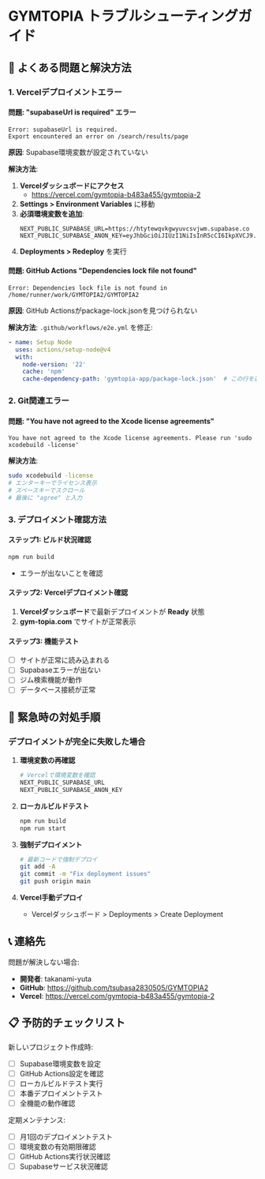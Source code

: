 # GYMTOPIA トラブルシューティングガイド

## 🚨 よくある問題と解決方法

### 1. Vercelデプロイメントエラー

#### 問題: "supabaseUrl is required" エラー
```
Error: supabaseUrl is required.
Export encountered an error on /search/results/page
```

**原因**: Supabase環境変数が設定されていない

**解決方法**:
1. **Vercelダッシュボードにアクセス**
   - https://vercel.com/gymtopia-b483a455/gymtopia-2
2. **Settings > Environment Variables** に移動
3. **必須環境変数を追加**:
   ```
   NEXT_PUBLIC_SUPABASE_URL=https://htytewqvkgwyuvcsvjwm.supabase.co
   NEXT_PUBLIC_SUPABASE_ANON_KEY=eyJhbGciOiJIUzI1NiIsInR5cCI6IkpXVCJ9.eyJpc3MiOiJzdXBhYmFzZSIsInJlZiI6Imh0eXRld3F2a2d3eXV2Y3N2andtIiwicm9sZSI6ImFub24iLCJpYXQiOjE3NTcxMzQyNDYsImV4cCI6MjA3MjcxMDI0Nn0.xltaH28adx1dIhsqaWllLDPEjw8iDrSglDIwj19rXnA
   ```
4. **Deployments > Redeploy** を実行

#### 問題: GitHub Actions "Dependencies lock file not found"
```
Error: Dependencies lock file is not found in /home/runner/work/GYMTOPIA2/GYMTOPIA2
```

**原因**: GitHub Actionsがpackage-lock.jsonを見つけられない

**解決方法**:
`.github/workflows/e2e.yml` を修正:
```yaml
- name: Setup Node
  uses: actions/setup-node@v4
  with:
    node-version: '22'
    cache: 'npm'
    cache-dependency-path: 'gymtopia-app/package-lock.json'  # この行を追加
```

### 2. Git関連エラー

#### 問題: "You have not agreed to the Xcode license agreements"
```
You have not agreed to the Xcode license agreements. Please run 'sudo xcodebuild -license'
```

**解決方法**:
```bash
sudo xcodebuild -license
# エンターキーでライセンス表示
# スペースキーでスクロール
# 最後に "agree" と入力
```

### 3. デプロイメント確認方法

#### ステップ1: ビルド状況確認
```bash
npm run build
```
- エラーが出ないことを確認

#### ステップ2: Vercelデプロイメント確認
1. **Vercelダッシュボード**で最新デプロイメントが **Ready** 状態
2. **gym-topia.com** でサイトが正常表示

#### ステップ3: 機能テスト
- [ ] サイトが正常に読み込まれる
- [ ] Supabaseエラーが出ない
- [ ] ジム検索機能が動作
- [ ] データベース接続が正常

## 🔧 緊急時の対処手順

### デプロイメントが完全に失敗した場合

1. **環境変数の再確認**
   ```bash
   # Vercelで環境変数を確認
   NEXT_PUBLIC_SUPABASE_URL
   NEXT_PUBLIC_SUPABASE_ANON_KEY
   ```

2. **ローカルビルドテスト**
   ```bash
   npm run build
   npm run start
   ```

3. **強制デプロイメント**
   ```bash
   # 最新コードで強制デプロイ
   git add -A
   git commit -m "Fix deployment issues"
   git push origin main
   ```

4. **Vercel手動デプロイ**
   - Vercelダッシュボード > Deployments > Create Deployment

## 📞 連絡先

問題が解決しない場合:
- **開発者**: takanami-yuta
- **GitHub**: https://github.com/tsubasa2830505/GYMTOPIA2
- **Vercel**: https://vercel.com/gymtopia-b483a455/gymtopia-2

## 📋 予防的チェックリスト

新しいプロジェクト作成時:
- [ ] Supabase環境変数を設定
- [ ] GitHub Actions設定を確認
- [ ] ローカルビルドテスト実行
- [ ] 本番デプロイメントテスト
- [ ] 全機能の動作確認

定期メンテナンス:
- [ ] 月1回のデプロイメントテスト
- [ ] 環境変数の有効期限確認
- [ ] GitHub Actions実行状況確認
- [ ] Supabaseサービス状況確認